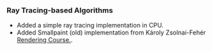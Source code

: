 ### Ray Tracing-based Algorithms

- Added a simple ray tracing implementation in CPU.
- Added Smallpaint (old) implementation from Károly Zsolnai-Fehér [Rendering Course.](https://users.cg.tuwien.ac.at/zsolnai/gfx/rendering-course/).
